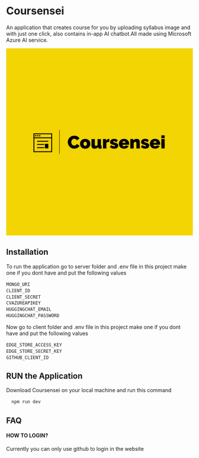 # Coursensei
An application that creates course for you by uploading syllabus image and with just one click, also contains in-app AI chatbot.All made using Microsoft Azure AI service.

![Logo](https://github.com/captain0jay/Coursensei/blob/08b0dd915c0685e5d25b688b135da6013c542f46/Coursensei-logos_%20(1).jpeg)


## Installation
To run the application go to server folder and .env file in this project make one if you dont have and put the following values

```bash
MONGO_URI
CLIENT_ID
CLIENT_SECRET
CVAZUREAPIKEY
HUGGINGCHAT_EMAIL
HUGGINGCHAT_PASSWORD
```

Now go to client folder and .env file in this project make one if you dont have and put the following values

```bash
EDGE_STORE_ACCESS_KEY
EDGE_STORE_SECRET_KEY
GITHUB_CLIENT_ID
```

## RUN the Application

Download Coursensei on your local machine and run this command

```bash
  npm run dev
```


    
## FAQ

#### HOW TO LOGIN?

Currently you can only use github to login in the website

